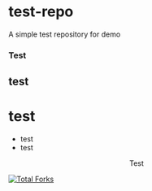 # test-repo
A simple test repository for demo
### Test
## test
# test
- test
- test

<p align="center"> Test </p>
<a href="https://gafable.com"><img src="https://img.shields.io/github/forks/gafable/test-repo" alt="Total Forks"></a>
